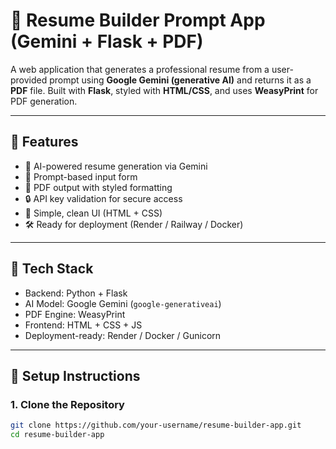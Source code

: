 # 📄 Resume Builder Prompt App (Gemini + Flask + PDF)

A web application that generates a professional resume from a user-provided prompt using **Google Gemini (generative AI)** and returns it as a **PDF** file. Built with **Flask**, styled with **HTML/CSS**, and uses **WeasyPrint** for PDF generation.

---

## 🚀 Features

- 🌟 AI-powered resume generation via Gemini
- 📝 Prompt-based input form
- 📄 PDF output with styled formatting
- 🔒 API key validation for secure access
- 🧩 Simple, clean UI (HTML + CSS)
- 🛠 Ready for deployment (Render / Railway / Docker)

---

## 🧱 Tech Stack

- Backend: Python + Flask
- AI Model: Google Gemini (`google-generativeai`)
- PDF Engine: WeasyPrint
- Frontend: HTML + CSS + JS
- Deployment-ready: Render / Docker / Gunicorn

---

## 🔧 Setup Instructions

### 1. Clone the Repository

```bash
git clone https://github.com/your-username/resume-builder-app.git
cd resume-builder-app
